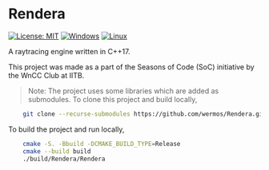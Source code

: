 Rendera
====
[![License: MIT](https://img.shields.io/badge/License-MIT-yellow.svg)](https://opensource.org/licenses/MIT) [![Windows](https://github.com/wermos/Rendera/actions/workflows/windows.yml/badge.svg)](https://github.com/wermos/Rendera/actions/workflows/windows.yml) [![Linux](https://github.com/wermos/Rendera/actions/workflows/linux.yml/badge.svg)](https://github.com/wermos/Rendera/actions/workflows/linux.yml)

A raytracing engine written in C++17.

This project was made as a part of the Seasons of Code (SoC) initiative by the WnCC Club at IITB.

>Note: The project uses some libraries which are added as submodules. To clone this project and build locally,


```bash
    git clone --recurse-submodules https://github.com/wermos/Rendera.git
```

To build the project and run locally,

```bash
    cmake -S. -Bbuild -DCMAKE_BUILD_TYPE=Release
    cmake --build build
    ./build/Rendera/Rendera
```
